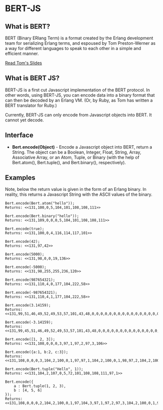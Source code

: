 <h1>BERT-JS</h1>

<h2>What is BERT?</h2>
BERT (Binary ERlang Term) is a format created by the Erlang development team for serializing Erlang terms, and espoused by Tom Preston-Werner as a way for different languages to speak to each other in a simple and efficient manner.

<a href="http://www.erlang-factory.com/upload/presentations/36/tom_preston_werner_erlectricity.pdf">Read Tom's Slides</a>

<h2>What is BERT JS?</h2>

BERT-JS is a first cut Javascript implementation of the BERT protocol. In other words, using BERT-JS, you can encode data into a binary format that can then be decoded by an Erlang VM. (Or, by Ruby, as Tom has written a BERT translator for Ruby.) 

Currently, BERT-JS can only encode from Javascript objects into BERT. It cannot yet decode.

<h2>Interface</h2>

* <b>Bert.encode(Object)</b> - Encode a Javascript object into BERT, return a String. The object can be a Boolean, Integer, Float, String, Array, Associative Array, or an Atom, Tuple, or Binary (with the help of Bert.atom(), Bert.tuple(), and Bert.binary(), respectively).

<h2>Examples</h2>

Note, below the return value is given in the form of an Erlang binary. In reality, this returns a Javascript String with the ASCII values of the binary. 

	Bert.encode(Bert.atom("hello"));
	Returns: <<131,100,0,5,104,101,108,108,111>>
	
	Bert.encode(Bert.binary("hello"));
	Returns: <<131,109,0,0,0,5,104,101,108,108,111>>
	
	Bert.encode(true);
	Returns: <<131,100,0,4,116,114,117,101>>
	
	Bert.encode(42);
	Returns: <<131,97,42>>
	
	Bert.encode(5000);
	Returns: <<131,98,0,0,19,136>>
	
	Bert.encode(-5000);
	Returns: <<131,98,255,255,236,120>>
	
	Bert.encode(987654321);
	Returns: <<131,110,4,0,177,104,222,58>>
	
	Bert.encode(-987654321);
	Returns: <<131,110,4,1,177,104,222,58>>
	
	Bert.encode(3.14159);
	Returns: <<131,99,51,46,49,52,49,53,57,101,43,48,0,0,0,0,0,0,0,0,0,0,0,0,0,0,0,0,0,0,0,0,0>>
	
	Bert.encode(-3.14159);
	Returns: <<131,99,45,51,46,49,52,49,53,57,101,43,48,0,0,0,0,0,0,0,0,0,0,0,0,0,0,0,0,0,0,0,0>>
	
	Bert.encode([1, 2, 3]);
	Returns: <<131,108,0,0,0,3,97,1,97,2,97,3,106>>
	
	Bert.encode({a:1, b:2, c:3});
	Returns: <<131,108,0,0,0,3,104,2,100,0,1,97,97,1,104,2,100,0,1,98,97,2,104,2,100,0,1,99,97,3,106>>
	
	Bert.encode(Bert.tuple("Hello", 1));
	Returns: <<131,104,2,107,0,5,72,101,108,108,111,97,1>>
	
	Bert.encode({
		a : Bert.tuple(1, 2, 3),
		b : [4, 5, 6]
	});
	Returns: <<131,108,0,0,0,2,104,2,100,0,1,97,104,3,97,1,97,2,97,3,104,2,100,0,1,98,108,0,0,0,3,97,4,97,5,97,6,106,106>>
